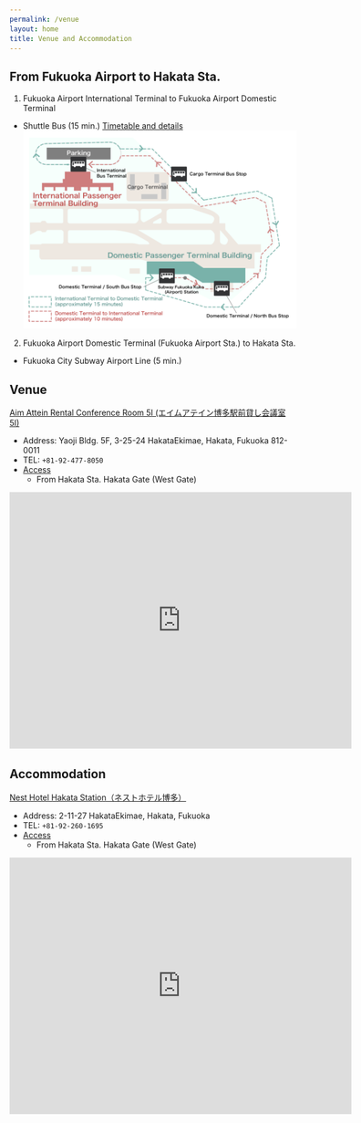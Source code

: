 ```yaml
---
permalink: /venue
layout: home
title: Venue and Accommodation
---
```


## From Fukuoka Airport to Hakata Sta.
1. Fukuoka Airport International Terminal to Fukuoka Airport Domestic Terminal
  * Shuttle Bus (15 min.) [Timetable and details](https://www.fukuoka-airport.jp/en/access/bus2.html)
    ![](../_imgs/fukuoka_airport_bus.png)
2. Fukuoka Airport Domestic Terminal (Fukuoka Airport Sta.) to Hakata Sta.
  * Fukuoka City Subway Airport Line (5 min.)


## Venue
[Aim Attein Rental Conference Room 5I (エイムアテイン博多駅前貸し会議室 5I)](https://aimattain.jp/pg330.html)

* Address: Yaoji Bldg. 5F, 3-25-24 HakataEkimae, Hakata, Fukuoka 812-0011
* TEL: `+81-92-477-8050`
* [Access](https://aimattain.jp/pg330.html)
  * From Hakata Sta. Hakata Gate (West Gate)

<iframe src="https://www.google.com/maps/embed?pb=!1m28!1m12!1m3!1d830.8967877122066!2d130.41785904264142!3d33.59006699203267!2m3!1f0!2f0!3f0!3m2!1i1024!2i768!4f13.1!4m13!3e3!4m5!1s0x354191c7e6f9b375%3A0x2ee22b3d45b98b90!2zRnVrdW9rYSwgSGFrYXRhIFdhcmQsIOWNmuWkmumnheS4reWkruihlzEsIOWNmuWkmumnhQ!3m2!1d33.589727499999995!2d130.4207274!4m5!1s0x354191b8944a965d%3A0x2b1c0108bada8d84!2zRnVrdW9rYSwgSGFrYXRhIFdhcmQsIEhha2F0YSBFa2ltYWUsIDMgQ2hvbWXiiJIyNeKIkjI0IOOCqOOCpOODoOOCouODhuOCpOODsyDljZrlpJrpp4XliY3osrjkvJrorbDlrqQ!3m2!1d33.589473999999996!2d130.417461!5e0!3m2!1sen!2sjp!4v1664796682032!5m2!1sen!2sjp" width="600" height="450" style="border:0;" allowfullscreen="" loading="lazy" referrerpolicy="no-referrer-when-downgrade"></iframe>


## Accommodation
[Nest Hotel Hakata Station（ネストホテル博多）](https://www.nesthotel.co.jp/hakata/en/)

* Address: 2-11-27 HakataEkimae, Hakata, Fukuoka
* TEL: `+81-92-260-1695`
* [Access](https://www.nesthotel.co.jp/hakata/en/#content-access)
  * From Hakata Sta. Hakata Gate (West Gate)

<iframe src="https://www.google.com/maps/embed?pb=!1m28!1m12!1m3!1d1661.7790195785303!2d130.41743322608363!3d33.59082262946733!2m3!1f0!2f0!3f0!3m2!1i1024!2i768!4f13.1!4m13!3e3!4m5!1s0x354191c7e6f9b375%3A0x2ee22b3d45b98b90!2zRnVrdW9rYSwgSGFrYXRhIFdhcmQsIOWNmuWkmumnheS4reWkruihlzEsIOWNmuWkmumnhQ!3m2!1d33.589727499999995!2d130.4207274!4m5!1s0x354191c753fe83e7%3A0xc98ba2307d31017!2zRnVrdW9rYSwgSGFrYXRhIFdhcmQsIEhha2F0YSBFa2ltYWUsIDIgQ2hvbWXiiJIxMeKIkjI3IOODjeOCueODiOODm-ODhuODq-WNmuWkmumnheWJjQ!3m2!1d33.5915707!2d130.4163445!5e0!3m2!1sen!2sjp!4v1664796336598!5m2!1sen!2sjp" width="600" height="450" style="border:0;" allowfullscreen="" loading="lazy" referrerpolicy="no-referrer-when-downgrade"></iframe>
